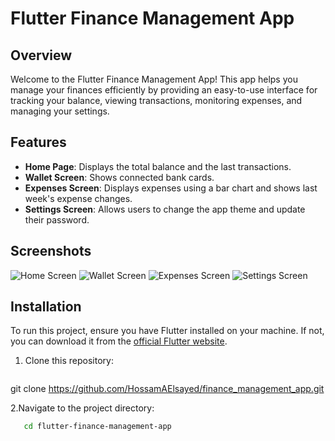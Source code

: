 # Flutter Finance Management App

## Overview

Welcome to the Flutter Finance Management App! This app helps you manage your finances efficiently by providing an easy-to-use interface for tracking your balance, viewing transactions, monitoring expenses, and managing your settings.

## Features

- **Home Page**: Displays the total balance and the last transactions.
- **Wallet Screen**: Shows connected bank cards.
- **Expenses Screen**: Displays expenses using a bar chart and shows last week's expense changes.
- **Settings Screen**: Allows users to change the app theme and update their password.

## Screenshots

![Home Screen](path-to-home-screen-screenshot)
![Wallet Screen](path-to-wallet-screen-screenshot)
![Expenses Screen](path-to-expenses-screen-screenshot)
![Settings Screen](path-to-settings-screen-screenshot)

## Installation

To run this project, ensure you have Flutter installed on your machine. If not, you can download it from the [official Flutter website](https://flutter.dev).

1. Clone this repository:
   ```bash 
git clone https://github.com/HossamAElsayed/finance_management_app.git

2.Navigate to the project directory:
```bash
   cd flutter-finance-management-app